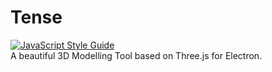 # Tense
[![JavaScript Style Guide](https://img.shields.io/badge/code_style-standard-brightgreen.svg)](https://standardjs.com) </br>
A beautiful 3D Modelling Tool based on Three.js for Electron.
